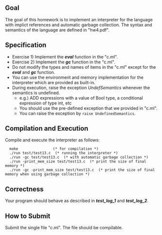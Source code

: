 ## Goal
The goal of this homework is to implement an interpreter for the language with implict references and automatic garbage collection.
The syntax and semantics of the language are defined in "hw4.pdf".

## Specification
- Exercise 1) Implement the ***eval*** function in the "c.ml".
- Exercise 2) Implement the ***gc*** function in the "c.ml".
- Do not modify the types and names of items in the "c.ml" except for the ***eval*** and ***gc*** function.
- You can use the environment and memory implementation for the interpreter which are provided as built-in.
- During execution, raise the exception *UndefSemantics* whenever the semantics is undefined.
  - e.g.) ADD expressions with a value of Bool type, a conditional expression of type int, etc 
  - You should use the pre-defined exception that we provided in "c.ml".
  - You can raise the exception by ```raise UndefinedSemantics```.

## Compilation and Execution
Compile and execute the interpreter as follows:
```
  make                (* for compilation *)
  ./run test/test13.c  (* running the interpreter *)
  ./run -gc test/test13.c  (* with automatic garbage collection *)
  ./run -print_mem_size test/test13.c  (* print the size of final memory *)
  ./run -gc -print_mem_size test/test13.c  (* print the size of final memory when using garbage collection *)
```

## Correctness 
Your program should behave as described in ***test_log_1*** and ***test_log_2***. 

## How to Submit
Submit the single file "c.ml". The file should be compilable. 
